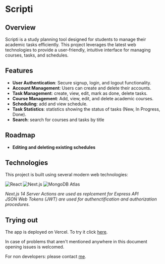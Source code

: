 # Scripti

## Overview

Scripti is a study planning tool designed for students to manage their academic tasks efficiently. This project leverages the latest web technologies to provide a user-friendly, intuitive interface for managing courses, tasks, and schedules.

## Features

- **User Authentication**: Secure signup, login, and logout functionality.
- **Account Management**: Users can create and delete their accounts.
- **Task Management**: create, view, edit, mark as done, delete tasks.
- **Course Management**: Add, view, edit, and delete academic courses.
- **Scheduling**: add and view schedule.
- **Task Statistics**: statistics showing the status of tasks (New, In Progress, Done).
- **Search**: search for courses and tasks by title

## Roadmap

- **Editing and deleting existing schedules**

## Technologies

This project is built using several modern web technologies:

<img src="https://img.shields.io/badge/-React-61DAFB?logo=react&logoColor=white&style=for-the-badge&logoWidth=20&labelColor=000000&round=true" alt="React"/>
<img src="https://img.shields.io/badge/-Next.js-000000?logo=next.js&logoColor=white&style=for-the-badge&logoWidth=20&labelColor=000000&round=true" alt="Next.js"/>
<img src="https://img.shields.io/badge/-MongoDB-47A248?logo=mongodb&logoColor=white&style=for-the-badge&logoWidth=20&labelColor=000000&round=true" alt="MongoDB Atlas"/>

_Next.js 14 Server Actions are used as replcement for Express API
<br/>
JSON Web Tokens (JWT) are used for authenctification and authorization procedures._

## Trying out

The app is deployed on Vercel. To try it click <a href='https://scripti-app.vercel.app'>here</a>.

In case of problems that aren't mentioned anywhere in this document opening issues is welcomed.

For non developers: please contact <a href='mailto:chuguystyr@gmail.com'>me</a>.
